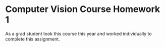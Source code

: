 # Computer Vision Course Homework 1 
As a grad student took this course this year and worked individually to complete this assignment. 

